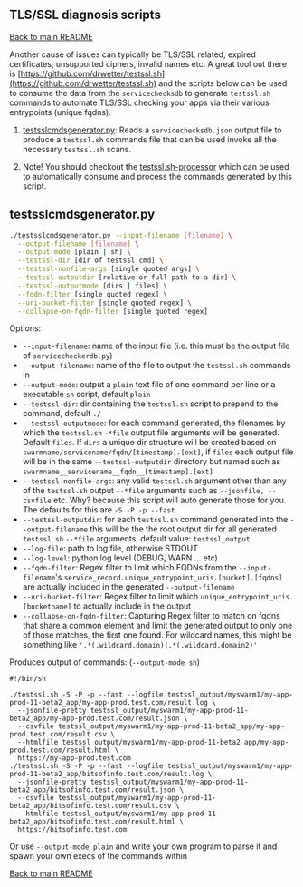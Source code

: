 ## <a id="tlsssltools"></a>TLS/SSL diagnosis scripts

[Back to main README](../README.md)

Another cause of issues can typically be TLS/SSL related, expired certificates, unsupported ciphers, invalid names etc. A great tool out there is [https://github.com/drwetter/testssl.sh](https://github.com/drwetter/testssl.sh) and the scripts below can be used to consume the data from the `servicechecksdb` to generate `testssl.sh` commands to automate TLS/SSL checking your apps via their various entrypoints (unique fqdns).

1. [testsslcmdsgenerator.py](#testsslcmdsgenerator): Reads a `servicechecksdb.json` output file to produce a `testssl.sh` commands file that can be used invoke all the necessary `testssl.sh` scans.

2. Note! You should checkout the [testssl.sh-processor](https://github.com/bitsofinfo/testssl.sh-processor) which can be used to automatically consume and process the commands generated by this script.


## <a id="testsslcmdsgenerator"></a>testsslcmdsgenerator.py

```bash
./testsslcmdsgenerator.py --input-filename [filename] \
  --output-filename [filename] \
  --output-mode [plain | sh] \
  --testssl-dir [dir of testssl cmd] \
  --testssl-nonfile-args [single quoted args] \
  --testssl-outputdir [relative or full path to a dir] \
  --testssl-outputmode [dirs | files] \
  --fqdn-filter [single quoted regex] \
  --uri-bucket-filter [single quoted regex] \
  --collapse-on-fqdn-filter [single quoted regex]
```

Options:
* `--input-filename`: name of the input file (i.e. this must be the output file of `servicecheckerdb.py`)
* `--output-filename`: name of the file to output the `testssl.sh` commands in
* `--output-mode`: output a `plain` text file of one command per line or a executable `sh` script, default `plain`
* `--testssl-dir`: dir containing the `testssl.sh` script to prepend to the command, default `./`
* `--testssl-outputmode`: for each command generated, the filenames by which the `testssl.sh` `-*file` output file arguments will be generated. Default `files`. If `dirs` a unique dir structure will be created based on `swarmname/servicename/fqdn/[timestamp].[ext]`, if `files` each output file will be in the same `--testssl-outputdir` directory but named such as `swarmname__servicename__fqdn__[timestamp].[ext]`
* `--testssl-nonfile-args`: any valid `testssl.sh` argument other than any of the `testssl.sh` output `--*file` arguments such as `--jsonfile, --csvfile` etc. Why? because this script will auto generate those for you. The defaults for this are `-S -P -p --fast`
* `--testssl-outputdir`: for each `testssl.sh` command generated into the `--output-filename` this will be the the root output dir for all generated `testssl.sh` `--*file` arguments, default value: `testssl_output`
* `--log-file`: path to log file, otherwise STDOUT
* `--log-level`: python log level (DEBUG, WARN ... etc)
* `--fqdn-filter`: Regex filter to limit which FQDNs from the `--input-filename`'s `service_record.unique_entrypoint_uris.[bucket].[fqdns]` are actually included in the generated `--output-filename`
* `--uri-bucket-filter`: Regex filter to limit which `unique_entrypoint_uris.[bucketname]` to actually include in the output
* `--collapse-on-fqdn-filter`: Capturing Regex filter to match on fqdns that share a common element and limit the generated output to only one of those matches, the first one found. For wildcard names, this might be something like `'.*(.wildcard.domain)|.*(.wildcard.domain2)'`

Produces output of commands: (`--output-mode sh`)
```
#!/bin/sh

./testssl.sh -S -P -p --fast --logfile testssl_output/myswarm1/my-app-prod-11-beta2_app/my-app-prod.test.com/result.log \
  --jsonfile-pretty testssl_output/myswarm1/my-app-prod-11-beta2_app/my-app-prod.test.com/result.json \
  --csvfile testssl_output/myswarm1/my-app-prod-11-beta2_app/my-app-prod.test.com/result.csv \
  --htmlfile testssl_output/myswarm1/my-app-prod-11-beta2_app/my-app-prod.test.com/result.html \
  https://my-app-prod.test.com
./testssl.sh -S -P -p --fast --logfile testssl_output/myswarm1/my-app-prod-11-beta2_app/bitsofinfo.test.com/result.log \
  --jsonfile-pretty testssl_output/myswarm1/my-app-prod-11-beta2_app/bitsofinfo.test.com/result.json \
  --csvfile testssl_output/myswarm1/my-app-prod-11-beta2_app/bitsofinfo.test.com/result.csv \
  --htmlfile testssl_output/myswarm1/my-app-prod-11-beta2_app/bitsofinfo.test.com/result.html \
  https://bitsofinfo.test.com
```

Or use `--output-mode plain` and write your own program to parse it and spawn your own execs of the commands within

[Back to main README](../README.md)
